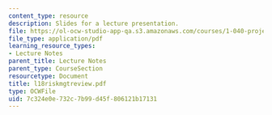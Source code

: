 ```yaml
---
content_type: resource
description: Slides for a lecture presentation.
file: https://ol-ocw-studio-app-qa.s3.amazonaws.com/courses/1-040-project-management-spring-2004/7c324e0e732c7b99d45f806121b17131_l18riskmgtreview.pdf
file_type: application/pdf
learning_resource_types:
- Lecture Notes
parent_title: Lecture Notes
parent_type: CourseSection
resourcetype: Document
title: l18riskmgtreview.pdf
type: OCWFile
uid: 7c324e0e-732c-7b99-d45f-806121b17131
---
```

